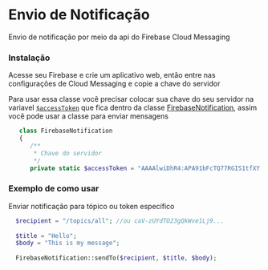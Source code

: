 # Envio de Notificação

Envio de notificação por meio da api do Firebase Cloud Messaging

### Instalação

Acesse seu Firebase e crie um aplicativo web, então entre nas configuraçôes de Cloud Messaging e copie a chave do servidor

Para usar essa classe você precisar colocar sua chave do seu servidor na variavel [`$accessToken`](https://github.com/felipelyp/firebase-notification-php/blob/0878366f6e5da50f97dacb744f2c7fcdc0ce4793/FirebaseNotification.php#L8") que fica dentro da classe [FirebaseNotification](https://github.com/felipelyp/firebase-notification-php/blob/0878366f6e5da50f97dacb744f2c7fcdc0ce4793/FirebaseNotification.php#L3"), assim você pode usar a classe para enviar mensagens

```php
   class FirebaseNotification
   {
      /**
       * Chave do servidor
       */
      private static $accessToken = "AAAAlwiDhR4:APA91bFcTQ77RGIS1tfXY...";
```

### Exemplo de como usar
Enviar notificação para tópico ou token específico

```php
  $recipient = "/topics/all"; //ou caV-zUYdTO23gQkWve1Lj9...
  
  $title = "Hello";
  $body = "This is my message";
  
  FirebaseNotification::sendTo($recipient, $title, $body);
```
